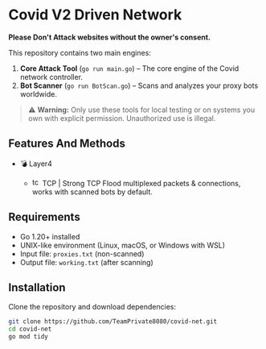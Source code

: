 # Covid V2 Driven Network

**Please Don't Attack websites without the owner's consent.**  

This repository contains two main engines:

1. **Core Attack Tool** (`go run main.go`) – The core engine of the Covid network controller.  
2. **Bot Scanner** (`go run BotScan.go`) – Scans and analyzes your proxy bots worldwide.

> ⚠️ **Warning:** Only use these tools for local testing or on systems you own with explicit permission. Unauthorized use is illegal.

## Features And Methods

 * 💣 Layer4

   * <img src="https://raw.githubusercontent.com/kgretzky/pwndrop/master/media/pwndrop-logo-512.png" width="16" height="16" alt="tcp"> TCP | Strong TCP Flood multiplexed packets & connections, works with scanned bots by default.


## Requirements

- Go 1.20+ installed
- UNIX-like environment (Linux, macOS, or Windows with WSL)
- Input file: `proxies.txt` (non-scanned)
- Output file: `working.txt` (after scanning)

## Installation

Clone the repository and download dependencies:

```bash
git clone https://github.com/TeamPrivate8080/covid-net.git
cd covid-net
go mod tidy
